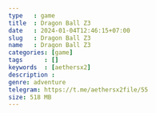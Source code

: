 ```yaml
---
type   : game
title  : Dragon Ball Z3
date   : 2024-01-04T12:46:15+07:00
slug   : Dragon Ball Z3
name   : Dragon Ball Z3
categories: [game]
tags      : []
keywords  : [aethersx2]
description :
genre: adventure
telegram: https://t.me/aethersx2file/55
size: 518 MB
---
```




